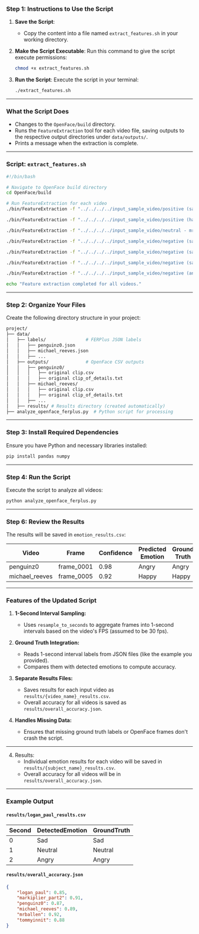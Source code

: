 ### Step 1: **Instructions to Use the Script**
1. **Save the Script**:
   - Copy the content into a file named `extract_features.sh` in your working directory.

2. **Make the Script Executable**:
   Run this command to give the script execute permissions:
   ```bash
   chmod +x extract_features.sh
   ```

3. **Run the Script**:
   Execute the script in your terminal:
   ```bash
   ./extract_features.sh
   ```

---

### **What the Script Does**
- Changes to the `OpenFace/build` directory.
- Runs the `FeatureExtraction` tool for each video file, saving outputs to the respective output directories under `data/outputs/`.
- Prints a message when the extraction is complete.

---

### **Script: `extract_features.sh`**
```bash
#!/bin/bash

# Navigate to OpenFace build directory
cd OpenFace/build

# Run FeatureExtraction for each video
./bin/FeatureExtraction -f "../../../../input_sample_video/positive (sarcastic) - michael reeves/original clip.mp4" -out_dir "../../data/outputs/michael_reeves/"

./bin/FeatureExtraction -f "../../../../input_sample_video/positive (happy) - tommyinnit/original clip.mp4" -out_dir "../../data/outputs/tommyinnit/"

./bin/FeatureExtraction -f "../../../../input_sample_video/neutral - mrballen/original clip.mp4" -out_dir "../../data/outputs/mrballen/"

./bin/FeatureExtraction -f "../../../../input_sample_video/negative (sad) - markiplier part 1/original clip.mp4" -out_dir "../../data/outputs/markiplier_part1/"

./bin/FeatureExtraction -f "../../../../input_sample_video/negative (sad) - markiplier part 2/original clip.mp4" -out_dir "../../data/outputs/markiplier_part2/"

./bin/FeatureExtraction -f "../../../../input_sample_video/negative (sad) - logan paul/original clip.mp4" -out_dir "../../data/outputs/logan_paul/"

./bin/FeatureExtraction -f "../../../../input_sample_video/negative (angry) - penguinz0/original clip.mp4" -out_dir "../../data/outputs/penguinz0/"

echo "Feature extraction completed for all videos."
```

---

### Step 2: Organize Your Files
Create the following directory structure in your project:

```bash
project/
├── data/
│   ├── labels/               # FERPlus JSON labels
│   │   ├── penguinz0.json
│   │   ├── michael_reeves.json
│   │   ├── ...
│   ├── outputs/              # OpenFace CSV outputs
│   │   ├── penguinz0/
│   │   │   ├── original clip.csv
│   │   │   ├── original clip_of_details.txt
│   │   ├── michael_reeves/
│   │   │   ├── original clip.csv
│   │   │   ├── original clip_of_details.txt
│   │   ├── ... 
│   ├── results/ # Results directory (created automatically)
├── analyze_openface_ferplus.py  # Python script for processing
```
---

### Step 3: Install Required Dependencies
Ensure you have Python and necessary libraries installed:

```bash
pip install pandas numpy
```

---

### Step 4: Run the Script
Execute the script to analyze all videos:

```bash
python analyze_openface_ferplus.py
```

---

### Step 6: Review the Results
The results will be saved in `emotion_results.csv`:

| Video         | Frame        | Confidence | Predicted Emotion | Ground Truth | Correct |
|---------------|--------------|------------|-------------------|--------------|---------|
| penguinz0     | frame_0001   | 0.98       | Angry             | Angry        | True    |
| michael_reeves| frame_0005   | 0.92       | Happy             | Happy        | True    |

---


### Features of the Updated Script

1. **1-Second Interval Sampling:**
   - Uses `resample_to_seconds` to aggregate frames into 1-second intervals based on the video's FPS (assumed to be 30 fps).
   
2. **Ground Truth Integration:**
   - Reads 1-second interval labels from JSON files (like the example you provided).
   - Compares them with detected emotions to compute accuracy.

3. **Separate Results Files:**
   - Saves results for each input video as `results/{video_name}_results.csv`.
   - Overall accuracy for all videos is saved as `results/overall_accuracy.json`.

4. **Handles Missing Data:**
   - Ensures that missing ground truth labels or OpenFace frames don't crash the script.

---

4. Results:
   - Individual emotion results for each video will be saved in `results/{subject_name}_results.csv`.
   - Overall accuracy for all videos will be in `results/overall_accuracy.json`.

---

### Example Output

#### `results/logan_paul_results.csv`
| Second | DetectedEmotion | GroundTruth |
|--------|------------------|-------------|
| 0      | Sad              | Sad         |
| 1      | Neutral          | Neutral     |
| 2      | Angry            | Angry       |

#### `results/overall_accuracy.json`
```json
{
    "logan_paul": 0.85,
    "markiplier_part2": 0.91,
    "penguinz0": 0.87,
    "michael_reeves": 0.89,
    "mrballen": 0.92,
    "tommyinnit": 0.88
}
```